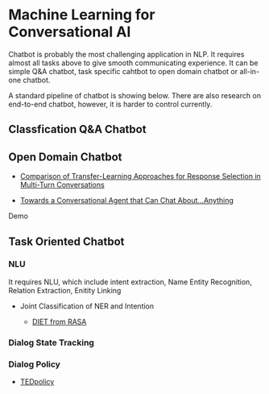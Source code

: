 # Machine Learning for Conversational AI

Chatbot is probably the most challenging application in NLP. It requires almost all tasks above to give smooth communicating experience.
It can be simple Q&A chatbot, task specific cahtbot to open domain chatbot or all-in-one chatbot. 

A standard pipeline of chatbot is showing below. There are also research on end-to-end chatbot, however, it is harder to control currently. 

## Classfication Q&A Chatbot


## Open Domain Chatbot

* [Comparison of Transfer-Learning Approaches for Response Selection in Multi-Turn Conversations](http://workshop.colips.org/dstc7/papers/17.pdf)

* [Towards a Conversational Agent that Can Chat About…Anything](https://ai.googleblog.com/2020/01/towards-conversational-agent-that-can.html)

Demo

## Task Oriented Chatbot 

### NLU

It requires NLU, which include intent extraction, Name Entity Recognition, Relation Extraction, Enitity Linking

* Joint Classification of NER and Intention

  * [DIET from RASA](https://github.com/RasaHQ/rasa/blob/main/rasa/nlu/classifiers/diet_classifier.py) 


### Dialog State Tracking

### Dialog Policy

* [TEDpolicy](https://github.com/RasaHQ/rasa/blob/main/rasa/core/policies/ted_policy.py)
